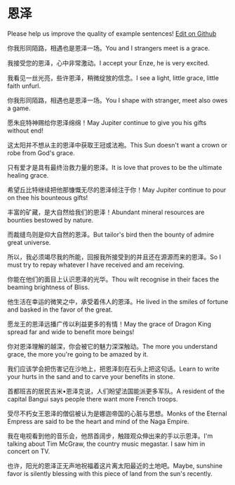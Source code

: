 # 恩泽

Please help us improve the quality of example sentences! [Edit on Github](https://github.com/jiyushe/jiyu-example-sentence-source/blob/main/chinese/enze.md)

<p><span class="chinese">你我形同陌路，相遇也是恩泽一场。</span><span class="english">You and I strangers meet is a grace.</span></p>

<p><span class="chinese">我接受您的恩泽，心中非常激动。</span><span class="english">I accept your Enze, he is very excited.</span></p>

<p><span class="chinese">我看见一丝光亮，些许恩泽，稍微绽放的信念。</span><span class="english">I see a light, little grace, little faith unfurl.</span></p>

<p><span class="chinese">你我形同陌路，相遇也是恩泽一场。</span><span class="english">You I shape with stranger, meet also owes a game.</span></p>

<p><span class="chinese">愿朱庇特神赐给你恩泽绵绵！</span><span class="english">May Jupiter continue to give you his gifts without end!</span></p>

<p><span class="chinese">这太阳并不想从主的恩泽中获取王冠或法袍。</span><span class="english">This Sun doesn't want a crown or robe from God's grace.</span></p>

<p><span class="chinese">只有爱才是具有最终治救力量的恩泽。</span><span class="english">It is love that proves to be the ultimate healing grace.</span></p>

<p><span class="chinese">希望丘比特继续把他那慷慨无尽的恩泽倾注于你！</span><span class="english">May Jupiter continue to pour on thee his bounteous gifts!</span></p>

<p><span class="chinese">丰富的矿藏，是大自然给我们的恩泽！</span><span class="english">Abundant mineral resources are bounties bestowed by nature.</span></p>

<p><span class="chinese">而裁缝鸟则是仰大自然的恩泽。</span><span class="english">But tailor's bird then the bounty of admire great universe.</span></p>

<p><span class="chinese">所以，我必须竭尽我的所能，回报我所接受到的并且还在源源而来的恩泽。</span><span class="english">So I must try to repay whatever I have received and am receiving.</span></p>

<p><span class="chinese">你能在他们的面目上认识恩泽的光华。</span><span class="english">Thou wilt recognise in their faces the beaming brightness of Bliss.</span></p>

<p><span class="chinese">他生活在幸运的微笑之中，承受着伟人的恩泽。</span><span class="english">He lived in the smiles of fortune and basked in the favor of the great.</span></p>

<p><span class="chinese">愿龙王的恩泽远播广传以利益更多的有情！</span><span class="english">May the grace of Dragon King spread far and wide to benefit more beings!</span></p>

<p><span class="chinese">你对恩泽理解的越深，你会被它的魅力深深触动。</span><span class="english">The more you understand grace, the more you're going to be amazed by it.</span></p>

<p><span class="chinese">我们应该学会把伤害记在沙地上，把恩泽刻在石头上把这句话。</span><span class="english">Learn to write your hurts in the sand and to carve your benefits in stone.</span></p>

<p><span class="chinese">首都班吉的居民吉米•恩泽克说，人们盼望法国能派更多军队。</span><span class="english">A resident of the capital Bangui says people there want more French troops.</span></p>

<p><span class="chinese">受尽不朽女王恩泽的僧侣被认为是娜迦帝国的心脏与思想。</span><span class="english">Monks of the Eternal Empress are said to be the heart and mind of the Naga Empire.</span></p>

<p><span class="chinese">我在电视看到他的音乐会，他昂首阔步，触踫观众伸出来的手以示恩泽。</span><span class="english">I'm talking about Tim McGraw, the country music megastar. I saw him in concert on TV.</span></p>

<p><span class="chinese">也许，阳光的恩泽正无声地祝福着这片离太阳最近的土地吧。</span><span class="english">Maybe, sunshine favor is silently blessing with this piece of land from the sun's recently.</span></p>

